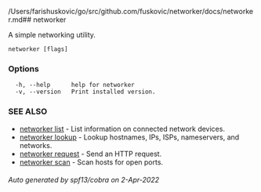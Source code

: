/Users/farishuskovic/go/src/github.com/fuskovic/networker/docs/networker.md## networker

A simple networking utility.

```
networker [flags]
```

### Options

```
  -h, --help      help for networker
  -v, --version   Print installed version.
```

### SEE ALSO

* [networker list](docs/networker_list.md)	 - List information on connected network devices.
* [networker lookup](docs/networker_lookup.md)	 - Lookup hostnames, IPs, ISPs, nameservers, and networks.
* [networker request](docs/networker_request.md)	 - Send an HTTP request.
* [networker scan](docs/networker_scan.md)	 - Scan hosts for open ports.

###### Auto generated by spf13/cobra on 2-Apr-2022
